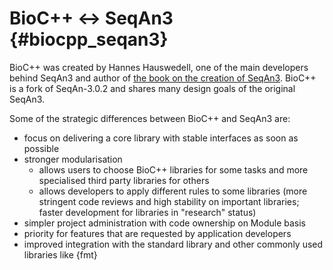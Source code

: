 # BioC++ ↔ SeqAn3 {#biocpp_seqan3}

BioC++ was created by Hannes Hauswedell, one of the main developers behind SeqAn3 and author of [the book on the creation of SeqAn3](https://link.springer.com/book/10.1007/978-3-030-90990-1). BioC++ is a fork of SeqAn-3.0.2 and shares many design goals of the original SeqAn3.

Some of the strategic differences between BioC++ and SeqAn3 are:
* focus on delivering a core library with stable interfaces as soon as possible
* stronger modularisation
  * allows users to choose BioC++ libraries for some tasks and more specialised third party libraries for others
  * allows developers to apply different rules to some libraries (more stringent code reviews and high stability on important libraries; faster development for libraries in "research" status)
* simpler project administration with code ownership on Module basis
* priority for features that are requested by application developers
* improved integration with the standard library and other commonly used libraries like {fmt}

